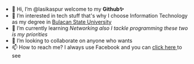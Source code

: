 - 👋 Hi, I’m @lasikaspur welcome to my <b>Github✨</b>
- 👀 I’m interested in tech stuff that's why I choose Information Technology as my degree in <a href ="https://bulsu.edu.ph/">Bulacan State University </a>
- 🌱 I’m currently learning <i>Networking also I tackle programming these two is my priorities</i>
- 💞️ I’m looking to collaborate on anyone who wants
- 📫 How to reach me? I always use Facebook and you can <a href="facebook.com/Jblasco.20">click here </a> to see 
<!--lasikaspur/lasikaspur is a ✨ special ✨ repository because its `README.md` (this file) appears on your GitHub profile.
You can click the Preview link to take a look at your changes. -->
